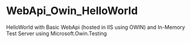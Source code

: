# WebApi_Owin_HelloWorld
HelloWorld with Basic WebApi (hosted in IIS using OWIN) and In-Memory Test Server using Microsoft.Owin.Testing
